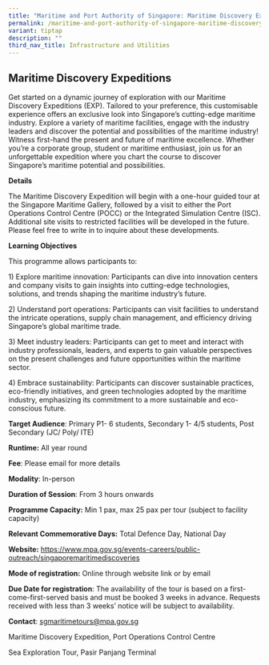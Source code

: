 ```yaml
---
title: "Maritime and Port Authority of Singapore: Maritime Discovery Expeditions"
permalink: /maritime-and-port-authority-of-singapore-maritime-discovery-expeditions/
variant: tiptap
description: ""
third_nav_title: Infrastructure and Utilities
---
```

<h2>Maritime Discovery Expeditions</h2>
<p>Get started on a dynamic journey of exploration with our Maritime Discovery
Expeditions (EXP). Tailored to your preference, this customisable experience
offers an exclusive look into Singapore’s cutting-edge maritime industry.
Explore a variety of maritime facilities, engage with the industry leaders
and discover the potential and possibilities of the maritime industry!
Witness first-hand the present and future of maritime excellence. Whether
you’re a corporate group, student or maritime enthusiast, join us for an
unforgettable expedition where you chart the course to discover Singapore’s
maritime potential and possibilities.</p>
<p></p>
<p><strong>Details</strong>
</p>
<p>The Maritime Discovery Expedition will begin with a one-hour guided tour
at the Singapore Maritime Gallery, followed by a visit to either the Port
Operations Control Centre (POCC) or the Integrated Simulation Centre (ISC).
Additional site visits to restricted facilities will be developed in the
future. Please feel free to write in to inquire about these developments.</p>
<p></p>
<p><strong>Learning Objectives</strong>
</p>
<p>This programme allows participants to:</p>
<p>1) Explore maritime innovation: Participants can dive into innovation
centers and company visits to gain insights into cutting-edge technologies,
solutions, and trends shaping the maritime industry’s future.</p>
<p>2) Understand port operations: Participants can visit facilities to understand
the intricate operations, supply chain management, and efficiency driving
Singapore’s global maritime trade.</p>
<p>3) Meet industry leaders: Participants can get to meet and interact with
industry professionals, leaders, and experts to gain valuable perspectives
on the present challenges and future opportunities within the maritime
sector.</p>
<p>4) Embrace sustainability: Participants can discover sustainable practices,
eco-friendly initiatives, and green technologies adopted by the maritime
industry, emphasizing its commitment to a more sustainable and eco-conscious
future.</p>
<p><strong>Target Audience</strong>: Primary P1- 6 students, Secondary 1-
4/5 students, Post Secondary (JC/ Poly/ ITE)</p>
<p><strong>Runtime:</strong> All year round</p>
<p><strong>Fee</strong>: Please email for more details</p>
<p><strong>Modality</strong>: In-person</p>
<p><strong>Duration of Session</strong>: From 3 hours onwards</p>
<p><strong>Programme Capacity:</strong> Min 1 pax, max 25 pax per tour (subject
to facility capacity)</p>
<p><strong>Relevant Commemorative Days:</strong> Total Defence Day, National
Day</p>
<p><strong>Website:</strong>  <a href="https://www.mpa.gov.sg/events-careers/public-outreach/singaporemaritimediscoveries" rel="noopener noreferrer nofollow" target="_blank">https://www.mpa.gov.sg/events-careers/public-outreach/singaporemaritimediscoveries</a>
</p>
<p><strong>Mode of registration:</strong> Online through website link or by
email</p>
<p><strong>Due Date for registration</strong>: The availability of the tour
is based on a first-come-first-served basis and must be booked 3 weeks
in advance. Requests received with less than 3 weeks’ notice will be subject
to availability.</p>
<p></p>
<p><strong>Contact</strong>: <a href="mailto:sgmaritimetours@mpa.gov.sg" rel="noopener noreferrer nofollow" target="_blank">sgmaritimetours@mpa.gov.sg</a>
</p>
<p></p>
<p>Maritime Discovery Expedition, Port Operations Control Centre</p>
<p>Sea Exploration Tour, Pasir Panjang Terminal</p>